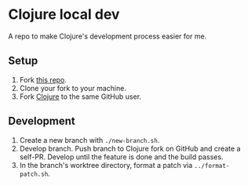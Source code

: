 # Clojure local dev

A repo to make Clojure's development process easier for me.

## Setup

1. Fork [this repo](https://github.com/frenchy64/clojure-local-dev).
2. Clone your fork to your machine.
3. Fork [Clojure](https://github.com/clojure/clojure) to the same GitHub user.

## Development

1. Create a new branch with `./new-branch.sh`.
2. Develop branch. Push branch to Clojure fork on GitHub and create a self-PR. Develop until the feature is done and the build passes.
3. In the branch's worktree directory, format a patch via `../format-patch.sh`.
